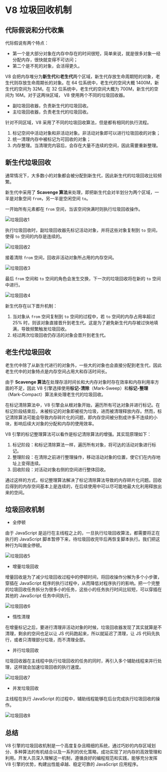 # V8 垃圾回收机制

## 代际假说和分代收集

代际假说有两个特点：

- 第一个是大部分对象在内存中存在的时间很短，简单来说，就是很多对象一经分配内存，很快就变得不可访问；
- 第二个是不死的对象，会活得更久。

V8 会把内存堆分为**新生代**和**老生代**两个区域，新生代存放生命周期短的对象，老生代则存放生命周期长的对象。在 64 位系统中，老生代的空间大概 1400M，新生代的空间为 32M。在 32 位系统中，老生代的空间大概为 700M，新生代的空间为 16M。对于这两块区域， V8 使用两个不同的垃圾回收器。

- 副垃圾回收器，负责新生代的垃圾回收。
- 主垃圾回收器，负责老生代的垃圾回收。

针对不同区域，V8 采用了不同的垃圾回收算法，但是都有相同的执行流程。

1. 标记空间中活动对象和非活动对象。非活动对象即可以进行垃圾回收的对象；
2. 统一清理内存中被标记为可回收的对象；
3. 内存整理。当清理完内容后，会存在大量不连续的空间，因此需要重新整理。

## 新生代垃圾回收

通常情况下，大多数小的对象都会被分配到新生代，因此新生代的垃圾回收比较频繁。

新生代中采用了 **Scavenge 算法**来处理，即把新生代会对半划分为两个区域，一半是对象空间 `from`，另一半是空闲空间 `to`。

一开始所有元素都在 `from` 空间，当该空间快满时则执行垃圾回收操作。

![垃圾回收1](https://cdn.jsdelivr.net/gh/Cwd295645351/picx-images-hosting@master/block/垃圾回收1.4xudtwl91c.webp)

执行垃圾回收时，副垃圾回收器先标记活动对象，并将这些对象复制到 `to` 空间，使得 `to` 空间的内存是连续的。

![垃圾回收2](https://cdn.jsdelivr.net/gh/Cwd295645351/picx-images-hosting@master/block/垃圾回收2.2krrcpadfv.webp)

接着清除 `from` 空间，回收非活动对象所占用的内存空间。

![垃圾回收3](https://cdn.jsdelivr.net/gh/Cwd295645351/picx-images-hosting@master/block/垃圾回收3.3k7upvc2jq.webp)

最后 `from` 空间和 `to` 空间的角色会发生交换，下一次的垃圾回收将在新的 `to` 空间中进行。

![垃圾回收4](https://cdn.jsdelivr.net/gh/Cwd295645351/picx-images-hosting@master/block/垃圾回收4.pf6k2wx4s.webp)

新生代存在以下晋升机制：

1. 当对象从 `from` 空间复制到 `to` 空间的过程中，若 `to` 空间的内存占用率超过 25% 时，则该对象直接晋升到老生代。这是为了避免新生代内存被过快地填满，导致频繁触发垃圾回收。
2. 经过两次垃圾回收仍存活的对象会晋升到老生代。

## 老生代垃圾回收

老生代中除了从新生代进行的对象外，一些大的对象也会直接分配到老生代，因此老生代中的对象特点是内存空间占用大和存活时间长。

由于 **Scavenge 算法**在处理存活时间长和大内存对象时存在效率和内存利用率方面的不足，因此 V8 引擎选择使用**标记-清除**（Mark-Sweep）和**标记-整理**（Mark-Compact）算法来处理老生代的垃圾回收。

在标记清除算法中，V8 引擎会从根对象开始，遍历所有可达对象并进行标记。在标记阶段结束后，未被标记的对象即被视为垃圾，进而被清理释放内存。然而，标记清除算法可能会导致内存碎片化的问题，即内存空间被分割成许多不连续的小块，影响后续大对象的分配和内存的使用效率。

V8 引擎的标记整理算法可以看作是标记清除算法的增强。其实现原理如下：

1. 标记阶段：和标记清除算法一样，遍历所有对象，将可达的活动对象进行标记。
2. 整理阶段：在清除之前进行整理操作，移动活动对象的位置，使它们在内存地址上变得连续。
3. 回收阶段：对活动对象右侧的空间进行整体回收。

通过这样的方式，标记整理算法解决了标记清除算法导致的内存碎片化问题。回收后得到的内存空间基本上是连续的，在后续使用中可以尽可能地最大化利用释放出来的空间。

## 垃圾回收机制

- 全停顿

由于 JavaScript 是运行在主线程之上的，一旦执行垃圾回收算法，都需要将正在执行的 JavaScript 脚本暂停下来，待垃圾回收完毕后再恢复脚本执行。我们把这种行为叫做全停顿。

![垃圾回收5](https://cdn.jsdelivr.net/gh/Cwd295645351/picx-images-hosting@master/block/垃圾回收5.7i086kpkgb.webp)

- 增量垃圾回收

增量回收是为了减少垃圾回收过程中的停顿时间，将回收操作分解为多个小步骤，穿插在 JavaScript 程序的执行过程中，从而降低对程序执行的影响。把一个完整的垃圾回收任务拆分为很多小的任务，这些小的任务执行时间比较短，可以穿插在其他的 JavaScript 任务中间执行。

![垃圾回收6](https://cdn.jsdelivr.net/gh/Cwd295645351/picx-images-hosting@master/block/垃圾回收6.8kzxhglebu.webp)

- 惰性清理

在增量标记之后，要进行清理非活动对象的时候，垃圾回收器发现了其实就算是不清理，剩余的空间也足以让 JS 代码跑起来，所以就延迟了清理，让 JS 代码先执行，或者只清理部分垃圾，而不清理全部。

- 并行垃圾回收

垃圾回收器在主线程中执行垃圾回收的任务的同时，再引入多个辅助线程来并行处理，这样就会加速垃圾回收的执行速度。

![垃圾回收7](https://cdn.jsdelivr.net/gh/Cwd295645351/picx-images-hosting@master/block/垃圾回收7.92pz61mrwr.webp)

- 并发垃圾回收

主线程在执行 JavaScript 的过程中，辅助线程能够在后台完成执行垃圾回收的操作。

![垃圾回收8](https://cdn.jsdelivr.net/gh/Cwd295645351/picx-images-hosting@master/block/垃圾回收8.8dwpm0z8wb.webp)

## 总结

V8 引擎的垃圾回收机制是一个高度复杂且精细的系统，通过巧妙的内存区域划分、多种算法的有机结合以及一系列的优化策略，成功实现了对内存的高效管理和利用。开发人员深入理解这一机制，遵循良好的编程规范和实践，能够充分发挥 V8 引擎的优势，构建出性能卓越、稳定可靠的 JavaScript 应用程序。
